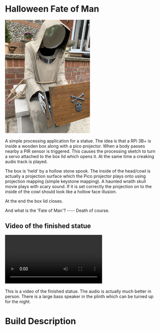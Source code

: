 # Halloween Fate of Man
<img src="./images/IMG_4310.jpg" alt="Statue" width="280"/>

A simple processing application for a statue. The idea is that a RPi 3B+ is inside a wooden box
 along with a pico projector. When a body passes nearby a PIR sensor is triggered. This causes the processing sketch to turn a servo attached to the box lid which opens it. At the same time a
creaking audio track is played.

The box is 'held' by a hollow stone spook. The inside of the head/cowl is actually a projection
surface which the Pico projector plays onto using projection mapping (simple keystone mapping).
A haunted wraith skull movie plays with scary sound. If it is set correctly the projection
on to the inside of the cowl should look like a hollow face illusion.

At the end the box lid closes.

And what is the 'Fate of Man'?   ---- Death of course.

## Video of the finished statue
<video width="320" alt="Finished Statue" controls>
    <source src="./images/Img 4307-1.m4v">
</video>

This is a video of the finished statue. The audio is actually much better in person. There is a large bass speaker in the plinth which can be turned up for the night.


# Build Description


